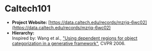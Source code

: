 # Caltech101

- **Project Website:** [https://data.caltech.edu/records/mzrjq-6wc02](https://data.caltech.edu/records/mzrjq-6wc02)
- **Hierarchy:**  
    Inspired by: Wang et al., ["Using dependent regions for object categorization in a generative framework"](https://ieeexplore.ieee.org/document/1640947), CVPR 2006.
